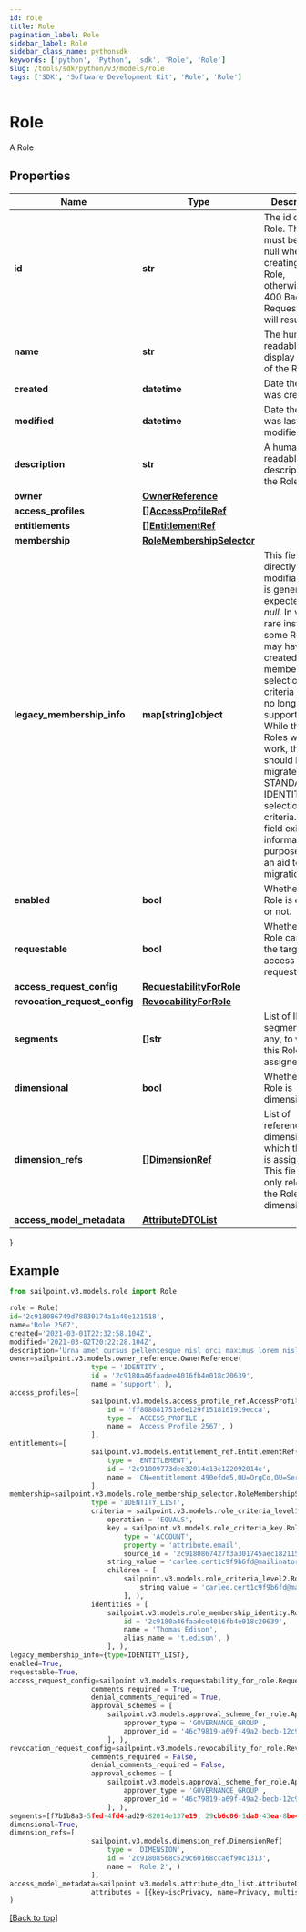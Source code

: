 ```yaml
---
id: role
title: Role
pagination_label: Role
sidebar_label: Role
sidebar_class_name: pythonsdk
keywords: ['python', 'Python', 'sdk', 'Role', 'Role'] 
slug: /tools/sdk/python/v3/models/role
tags: ['SDK', 'Software Development Kit', 'Role', 'Role']
---
```


# Role

A Role

## Properties

Name | Type | Description | Notes
------------ | ------------- | ------------- | -------------
**id** | **str** | The id of the Role. This field must be left null when creating an Role, otherwise a 400 Bad Request error will result. | [optional] 
**name** | **str** | The human-readable display name of the Role | [required]
**created** | **datetime** | Date the Role was created | [optional] [readonly] 
**modified** | **datetime** | Date the Role was last modified. | [optional] [readonly] 
**description** | **str** | A human-readable description of the Role | [optional] 
**owner** | [**OwnerReference**](owner-reference) |  | [required]
**access_profiles** | [**[]AccessProfileRef**](access-profile-ref) |  | [optional] 
**entitlements** | [**[]EntitlementRef**](entitlement-ref) |  | [optional] 
**membership** | [**RoleMembershipSelector**](role-membership-selector) |  | [optional] 
**legacy_membership_info** | **map[string]object** | This field is not directly modifiable and is generally expected to be *null*. In very rare instances, some Roles may have been created using membership selection criteria that are no longer fully supported. While these Roles will still work, they should be migrated to STANDARD or IDENTITY_LIST selection criteria. This field exists for informational purposes as an aid to such migration. | [optional] 
**enabled** | **bool** | Whether the Role is enabled or not. | [optional] [default to False]
**requestable** | **bool** | Whether the Role can be the target of access requests. | [optional] [default to False]
**access_request_config** | [**RequestabilityForRole**](requestability-for-role) |  | [optional] 
**revocation_request_config** | [**RevocabilityForRole**](revocability-for-role) |  | [optional] 
**segments** | **[]str** | List of IDs of segments, if any, to which this Role is assigned. | [optional] 
**dimensional** | **bool** | Whether the Role is dimensional. | [optional] [default to False]
**dimension_refs** | [**[]DimensionRef**](dimension-ref) | List of references to dimensions to which this Role is assigned. This field is only relevant if the Role is dimensional. | [optional] 
**access_model_metadata** | [**AttributeDTOList**](attribute-dto-list) |  | [optional] 
}

## Example

```python
from sailpoint.v3.models.role import Role

role = Role(
id='2c918086749d78830174a1a40e121518',
name='Role 2567',
created='2021-03-01T22:32:58.104Z',
modified='2021-03-02T20:22:28.104Z',
description='Urna amet cursus pellentesque nisl orci maximus lorem nisl euismod fusce morbi placerat adipiscing maecenas nisi tristique et metus et lacus sed morbi nunc nisl maximus magna arcu varius sollicitudin elementum enim maecenas nisi id ipsum tempus fusce diam ipsum tortor.',
owner=sailpoint.v3.models.owner_reference.OwnerReference(
                    type = 'IDENTITY', 
                    id = '2c9180a46faadee4016fb4e018c20639', 
                    name = 'support', ),
access_profiles=[
                    sailpoint.v3.models.access_profile_ref.AccessProfileRef(
                        id = 'ff808081751e6e129f1518161919ecca', 
                        type = 'ACCESS_PROFILE', 
                        name = 'Access Profile 2567', )
                    ],
entitlements=[
                    sailpoint.v3.models.entitlement_ref.EntitlementRef(
                        type = 'ENTITLEMENT', 
                        id = '2c91809773dee32014e13e122092014e', 
                        name = 'CN=entitlement.490efde5,OU=OrgCo,OU=ServiceDept,DC=HQAD,DC=local', )
                    ],
membership=sailpoint.v3.models.role_membership_selector.RoleMembershipSelector(
                    type = 'IDENTITY_LIST', 
                    criteria = sailpoint.v3.models.role_criteria_level1.RoleCriteriaLevel1(
                        operation = 'EQUALS', 
                        key = sailpoint.v3.models.role_criteria_key.RoleCriteriaKey(
                            type = 'ACCOUNT', 
                            property = 'attribute.email', 
                            source_id = '2c9180867427f3a301745aec18211519', ), 
                        string_value = 'carlee.cert1c9f9b6fd@mailinator.com', 
                        children = [
                            sailpoint.v3.models.role_criteria_level2.RoleCriteriaLevel2(
                                string_value = 'carlee.cert1c9f9b6fd@mailinator.com', )
                            ], ), 
                    identities = [
                        sailpoint.v3.models.role_membership_identity.RoleMembershipIdentity(
                            id = '2c9180a46faadee4016fb4e018c20639', 
                            name = 'Thomas Edison', 
                            alias_name = 't.edison', )
                        ], ),
legacy_membership_info={type=IDENTITY_LIST},
enabled=True,
requestable=True,
access_request_config=sailpoint.v3.models.requestability_for_role.RequestabilityForRole(
                    comments_required = True, 
                    denial_comments_required = True, 
                    approval_schemes = [
                        sailpoint.v3.models.approval_scheme_for_role.ApprovalSchemeForRole(
                            approver_type = 'GOVERNANCE_GROUP', 
                            approver_id = '46c79819-a69f-49a2-becb-12c971ae66c6', )
                        ], ),
revocation_request_config=sailpoint.v3.models.revocability_for_role.RevocabilityForRole(
                    comments_required = False, 
                    denial_comments_required = False, 
                    approval_schemes = [
                        sailpoint.v3.models.approval_scheme_for_role.ApprovalSchemeForRole(
                            approver_type = 'GOVERNANCE_GROUP', 
                            approver_id = '46c79819-a69f-49a2-becb-12c971ae66c6', )
                        ], ),
segments=[f7b1b8a3-5fed-4fd4-ad29-82014e137e19, 29cb6c06-1da8-43ea-8be4-b3125f248f2a],
dimensional=True,
dimension_refs=[
                    sailpoint.v3.models.dimension_ref.DimensionRef(
                        type = 'DIMENSION', 
                        id = '2c91808568c529c60168cca6f90c1313', 
                        name = 'Role 2', )
                    ],
access_model_metadata=sailpoint.v3.models.attribute_dto_list.AttributeDTOList(
                    attributes = [{key=iscPrivacy, name=Privacy, multiselect=false, status=active, type=governance, objectTypes=[all], description=Specifies the level of privacy associated with an access item., values=[{value=public, name=Public, status=active}]}], )
)

```
[[Back to top]](#) 

